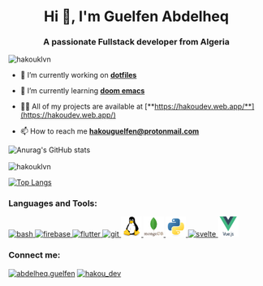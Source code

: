 <h1 align="center">Hi 👋, I'm Guelfen Abdelheq</h1>
<h3 align="center">A passionate Fullstack developer from Algeria</h3>

<p align="left"> <img src="https://komarev.com/ghpvc/?username=hakouklvn&label=Profile%20views&color=0e75b6&style=flat" alt="hakouklvn" /> </p>

<!-- <p align="left"> <a href="https://github.com/ryo-ma/github-profile-trophy"><img src="https://github-profile-trophy.vercel.app/?username=hakouklvn" alt="hakouklvn" /></a> </p>-->

- 🔭 I’m currently working on [**dotfiles**](https://github.com/hakouklvn/dotfiles)

- 🌱 I’m currently learning [**doom emacs**](https://github.com/hlissner/doom-emacs) 

- 👨‍💻 All of my projects are available at [**https://hakoudev.web.app/**](https://hakoudev.web.app/)

- 📫 How to reach me **hakouguelfen@protonmail.com**


![Anurag's GitHub stats](https://github-readme-stats.vercel.app/api?username=hakouklvn&count_private=true&show_icons=true&theme=onedark)

<p><img align="center" src="https://github-readme-streak-stats.herokuapp.com/?user=hakouklvn&theme=onedark" alt="hakouklvn" /></p>

[![Top Langs](https://github-readme-stats.vercel.app/api/top-langs/?username=hakouklvn&layout=compact&theme=onedark)](https://github.com/anuraghazra/github-readme-stats)


<h3 align="left">Languages and Tools:</h3>
<p align="left"> <a href="https://www.gnu.org/software/bash/" target="_blank" rel="noreferrer"> <img src="https://www.vectorlogo.zone/logos/gnu_bash/gnu_bash-icon.svg" alt="bash" width="40" height="40"/> </a> <a href="https://firebase.google.com/" target="_blank" rel="noreferrer"> <img src="https://www.vectorlogo.zone/logos/firebase/firebase-icon.svg" alt="firebase" width="40" height="40"/> </a> <a href="https://flutter.dev" target="_blank" rel="noreferrer"> <img src="https://www.vectorlogo.zone/logos/flutterio/flutterio-icon.svg" alt="flutter" width="40" height="40"/> </a> <a href="https://git-scm.com/" target="_blank" rel="noreferrer"> <img src="https://www.vectorlogo.zone/logos/git-scm/git-scm-icon.svg" alt="git" width="40" height="40"/> </a> <a href="https://www.linux.org/" target="_blank" rel="noreferrer"> <img src="https://raw.githubusercontent.com/devicons/devicon/master/icons/linux/linux-original.svg" alt="linux" width="40" height="40"/> </a> <a href="https://www.mongodb.com/" target="_blank" rel="noreferrer"> <img src="https://raw.githubusercontent.com/devicons/devicon/master/icons/mongodb/mongodb-original-wordmark.svg" alt="mongodb" width="40" height="40"/> </a> <a href="https://www.python.org" target="_blank" rel="noreferrer"> <img src="https://raw.githubusercontent.com/devicons/devicon/master/icons/python/python-original.svg" alt="python" width="40" height="40"/> </a> <a href="https://svelte.dev" target="_blank" rel="noreferrer"> <img src="https://upload.wikimedia.org/wikipedia/commons/1/1b/Svelte_Logo.svg" alt="svelte" width="40" height="40"/> </a> <a href="https://vuejs.org/" target="_blank" rel="noreferrer"> <img src="https://raw.githubusercontent.com/devicons/devicon/master/icons/vuejs/vuejs-original-wordmark.svg" alt="vuejs" width="40" height="40"/> </a> </p>

<h3 align="left">Connect me:</h3>
<p align="left">
<a href="https://fb.com/abdelheq.guelfen" target="blank"><img align="center" src="https://raw.githubusercontent.com/rahuldkjain/github-profile-readme-generator/master/src/images/icons/Social/facebook.svg" alt="abdelheq.guelfen" height="30" width="40" /></a>
<a href="https://instagram.com/hakou_dev" target="blank"><img align="center" src="https://raw.githubusercontent.com/rahuldkjain/github-profile-readme-generator/master/src/images/icons/Social/instagram.svg" alt="hakou_dev" height="30" width="40" /></a>
</p>
